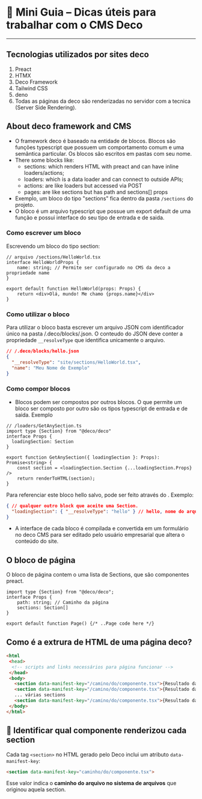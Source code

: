 # 📘 Mini Guia – Dicas úteis para trabalhar com o CMS Deco

---
## Tecnologias utilizados por sites deco

1. Preact
2. HTMX
3. Deco Framework
4. Tailwind CSS
5. deno
6. Todas as páginas da deco são renderizadas no servidor com a tecnica (Server Side Rendering).

## About deco framework and CMS

- O framework deco é baseado na entidade de blocos. Blocos são funções typescript que possuem um comportamento comum e uma semântica particular. Os blocos são escritos em pastas com seu nome.
- There some blocks like:
    - sections: which renders HTML with preact and can have inline loaders/actions;
    - loaders: which is a data loader and can connect to outside APIs;
    - actions: are like loaders but accessed via POST
    - pages: are like sections but has path and sections[] props
- Exemplo, um bloco do tipo "sections" fica dentro da pasta `/sections` do projeto.
- O bloco é um arquivo typescript que possue um export default de uma função e possui interface do seu tipo de entrada e de saida.

### Como escrever um bloco

Escrevendo um bloco do tipo section:

```tsx
// arquivo /sections/HelloWorld.tsx
interface HelloWorldProps {
    name: string; // Permite ser configurado no CMS da deco a propriedade name
}

export default function HelloWorld(props: Props) {
    return <div>Olá, mundo! Me chamo {props.name}</div>
}
```

### Como utilizar o bloco

Para utilizar o bloco basta escrever um arquivo JSON com identificador único na pasta /.deco/blocks/<id-do-bloco>.json.
O conteudo do JSON deve conter a propriedade `__resolveType` que identifica unicamente o arquivo.

```json
// /.deco/blocks/hello.json
{
  "__resolveType": "site/sections/HelloWorld.tsx",
  "name": "Meu Nome de Exemplo"
}
```

### Como compor blocos

- Blocos podem ser compostos por outros blocos. O que permite um bloco ser composto por outro são os tipos typescript de entrada e de saida. Exemplo

```tsx
// /loaders/GetAnySection.ts
import type {Section} from "@deco/deco"
interface Props {
  loadingSection: Section
}

export function GetAnySection({ loadingSection }: Props): Promise<string> {
    const section = <loadingSection.Section {...loadingSection.Props} />
    return renderToHTML(section);
}
```

Para referenciar este bloco hello salvo, pode ser feito através do <id-do-bloco>. Exemplo:
```json
{ // qualquer outro block que aceite uma Section.
  "loadingSection": { "__resolveType": "hello" } // hello, nome do arquivo, é o ID do bloco.
}
```


- A interface de cada bloco é compilada e convertida em um formulário no deco CMS para ser editado pelo usuário empresarial que altera o conteúdo do site.


## O bloco de página

O bloco de página contem o uma lista de Sections, que são componentes preact.

```tsx
import type {Section} from "@deco/deco";
interface Props {
    path: string; // Caminho da página
    sections: Section[]
}

export default function Page() {/* ..Page code here */}
```

## Como é a extrura de HTML de uma página deco?

```html
<html
 <head>
  <!-- scripts and links necessários para página funcionar -->
 </head>
 <body>
   <section data-manifest-key="/camino/do/componente.tsx">{Resultado da renderização de componente preact}</section>
   <section data-manifest-key="/camino/do/componente.tsx">{Resultado da renderização de componente preact}</section>
   ... várias sections
   <section data-manifest-key="/camino/do/componente.tsx">{Resultado da renderização de componente preact}</section>
 </body>
</html>
```

## 🧠 Identificar qual componente renderizou cada section

Cada tag `<section>` no HTML gerado pelo Deco inclui um atributo `data-manifest-key`:

```html
<section data-manifest-key="caminho/do/componente.tsx">
```

Esse valor indica o **caminho do arquivo no sistema de arquivos** que originou aquela section.
